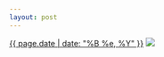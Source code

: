 ```yaml
---
layout: post
---
```


<p>
  <time><a href="/128">{{ page.date | date: "%B %e, %Y" }}</a></time>
  <a href="/128"><img src="{{ site.assets_url }}/128-640.jpg" srcset="{{ site.assets_url }}/128-1280.jpg 1280w, {{ site.assets_url }}/128-960.jpg 960w, {{ site.assets_url }}/128-640.jpg 640w, {{ site.assets_url }}/128-320.jpg 320w" sizes="(min-width: 700px) 50vw, calc(100vw - 2rem)" /></a>
</p>
